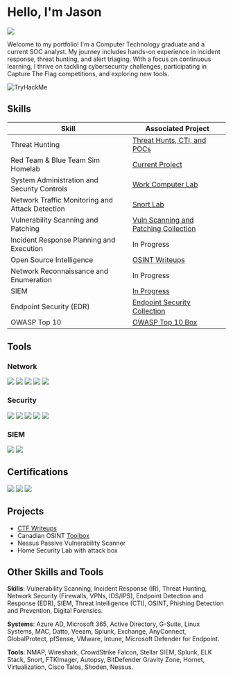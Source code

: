 # Hello, I'm Jason
<a href="https://linkedin.com/in/jason-colborne-473b861b5"><img src="https://img.shields.io/badge/-LinkedIn-0072b1?&style=for-the-badge&logo=linkedin&logoColor=white" /></a>


Welcome to my portfolio! I'm a Computer Technology graduate and a current SOC analyst. 
My journey includes hands-on experience in incident response, threat hunting, and alert triaging. 
With a focus on continuous learning, I thrive on tackling cybersecurity challenges, participating in Capture The Flag competitions, and exploring new tools.

![TryHackMe](https://tryhackme-badges.s3.amazonaws.com/Nighttimedata.png)

## Skills

| Skill                                         | Associated Project         |
|-----------------------------------------------|----------------------------|
| Threat Hunting          | <a href="https://github.com/S3V3N11S/Threat-Intelligence-and-Hunts/tree/main">Threat Hunts, CTI, and POCs</a>|
| Red Team & Blue Team Sim Homelab          | <a href="https://github.com/S3V3N11S/">Current Project</a>|
| System Administration and Security Controls          | <a href="https://github.com/S3V3N11S/ComputerLab">Work Computer Lab</a>|
| Network Traffic Monitoring and Attack Detection | <a href="https://github.com/S3V3N11S/Network-Security-and-Analysis-Collection/blob/main/Snort%20THM.md">Snort Lab</a>|
| Vulnerability Scanning and Patching         | <a href="https://github.com/S3V3N11S/Vulnerability-Scanning-and-Patching">Vuln Scanning and Patching Collection</a>|
| Incident Response Planning and Execution      | In Progress|
| Open Source Intelligence                  | <a href="https://github.com/S3V3N11S/OSINT-Writeups">OSINT Writeups</a> |
| Network Reconnaissance and Enumeration | In Progress|
| SIEM                  | <a href="">In Progress</a> |
| Endpoint Security (EDR)                  | <a href="https://github.com/S3V3N11S/Endpoint-Security-Collection">Endpoint Security Collection</a> |
| OWASP Top 10                  | <a href="https://github.com/S3V3N11S/OWASP-Top-10/blob/main/owasp10Writeup.md">OWASP Top 10 Box</a> |

## Tools

### Network
<div>
    <img src="https://img.shields.io/badge/-Wireshark-1679A7?&style=for-the-badge&logo=Wireshark&logoColor=white" />
    <img src="https://img.shields.io/badge/Microsoft_Azure-0089D6?style=for-the-badge&logo=microsoft-azure&logoColor=white" />
    <img src="https://img.shields.io/badge/Burp%20Suite-F63?style=for-the-badge&logo=burpsuite&logoColor=white" />
    <img src="https://img.shields.io/badge/NMAP-green?style=for-the-badge&logo=nmap&logoColor=white" />
    <img src="https://img.shields.io/badge/Snort-grey?style=for-the-badge&logo=snort&logoColor=red" />

</div>

###  Security
<div>
    <img src="https://img.shields.io/badge/-Microsoft_Defender_for_Endpoint-00A4EF?&style=for-the-badge&logo=Microsoft&logoColor=white" />        
    <img src="https://img.shields.io/badge/Nessus-green?style=for-the-badge&logo=tenable&logoColor=white" />
    <img src="https://img.shields.io/badge/Metasploit-green?style=for-the-badge&logo=metasploit&logoColor=white" />
    <img src="https://img.shields.io/badge/YARA-blue?style=for-the-badge&logo=yara&logoColor=white" />
    <img src="https://img.shields.io/badge/Wazuh-Security%20Monitoring-orange?style=for-the-badge&logo=wazuh&logoColor=white" />

   
</div>

### SIEM
<div>
    <img src="https://img.shields.io/badge/-Microsoft_Sentinel-0078D4?&style=for-the-badge&logo=Microsoft&logoColor=white" />
    <img src="https://img.shields.io/badge/-Splunk-000000?&style=for-the-badge&logo=Splunk&logoColor=white" />
   
</div>

## Certifications
<div>
<img src="https://img.shields.io/badge/Google%20Cyber%20Security%20Certificate-red?style=for-the-badge&logo=google" />
<img src="https://img.shields.io/badge/Cisco%20Cyber%20Security%20Foundations-blue?style=for-the-badge&logo=cisco" />
<img src="https://img.shields.io/badge/Cisco%20Cyber%20Security%20Essentials-green?style=for-the-badge&logo=cisco" />

</div>

## Projects
- <a href="https://github.com/S3V3N11S/Capture-The-Flags">CTF Writeups</a>
- Canadian OSINT <a href="https://github.com/S3V3N11S/Canadian-OSINT-">Toolbox</a> 
- Nessus Passive Vulnerability Scanner 
- Home Security Lab with attack box


## Other Skills and Tools
**Skills**: Vulnerability Scanning, Incident Response (IR), Threat Hunting, Network Security (Firewalls, VPNs, IDS/IPS), Endpoint Detection and Response (EDR), SIEM, Threat Intelligence (CTI), OSINT, Phishing Detection and Prevention, Digital Forensics.

**Systems**: Azure AD, Microsoft 365, Active Directory, G-Suite, Linux Systems, MAC, Datto, Veeam, Splunk, Exchange, AnyConnect, GlobalProtect, pfSense, VMware, Intune, Microsoft Defender for Endpoint.

**Tools**: NMAP, Wireshark, CrowdStrike Falcon, Stellar SIEM, Splunk, ELK Stack, Snort, FTKImager, Autopsy, BitDefender Gravity Zone, Hornet, Virtualization, Cisco Talos, Shoden, Nessus. 
